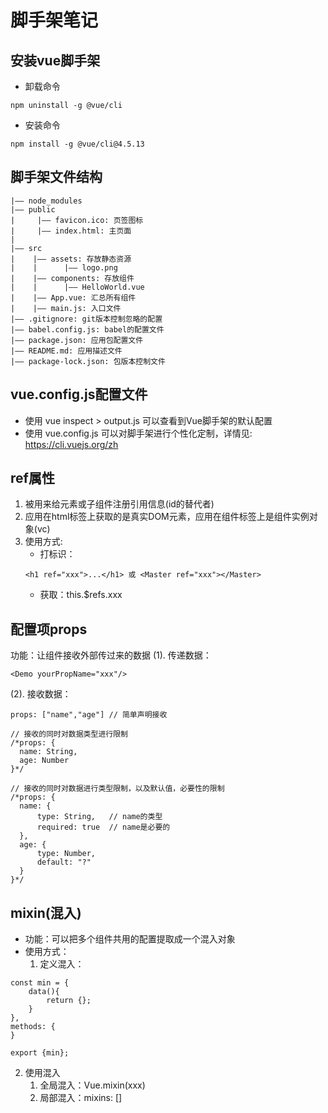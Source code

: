 # 脚手架笔记

## 安装vue脚手架
- 卸载命令
```text
npm uninstall -g @vue/cli
```
- 安装命令
```text
npm install -g @vue/cli@4.5.13
```

## 脚手架文件结构
```text
|—— node_modules  
|—— public  
|     |—— favicon.ico: 页签图标  
|     |—— index.html: 主页面
|
|—— src
|    |—— assets: 存放静态资源
|    |      |—— logo.png
|    |—— components: 存放组件 
|    |      |—— HelloWorld.vue
|    |—— App.vue: 汇总所有组件   
|    |—— main.js: 入口文件
|—— .gitignore: git版本控制忽略的配置
|—— babel.config.js: babel的配置文件
|—— package.json: 应用包配置文件
|—— README.md: 应用描述文件
|—— package-lock.json: 包版本控制文件
```

## vue.config.js配置文件
- 使用 vue inspect > output.js 可以查看到Vue脚手架的默认配置
- 使用 vue.config.js 可以对脚手架进行个性化定制，详情见: https://cli.vuejs.org/zh

## ref属性
1. 被用来给元素或子组件注册引用信息(id的替代者)
2. 应用在html标签上获取的是真实DOM元素，应用在组件标签上是组件实例对象(vc)
3. 使用方式:
   - 打标识：
    ```text
   <h1 ref="xxx">...</h1> 或 <Master ref="xxx"></Master>
   ```
   - 获取：this.$refs.xxx

## 配置项props
功能：让组件接收外部传过来的数据
(1). 传递数据：  
```text
<Demo yourPropName="xxx"/>
```

(2). 接收数据：
```vue
props: ["name","age"] // 简单声明接收

// 接收的同时对数据类型进行限制
/*props: {
  name: String,
  age: Number
}*/

// 接收的同时对数据进行类型限制，以及默认值，必要性的限制
/*props: {
  name: {
      type: String,   // name的类型
      required: true  // name是必要的
  },
  age: {
      type: Number,
      default: "?"
  }
}*/
```

## mixin(混入)
- 功能：可以把多个组件共用的配置提取成一个混入对象
- 使用方式：
  1. 定义混入：
```text
const min = {
    data(){
        return {};
    }
},
methods: {
}

export {min};
```
   2. 使用混入
      1. 全局混入：Vue.mixin(xxx)
      2. 局部混入：mixins: []
      